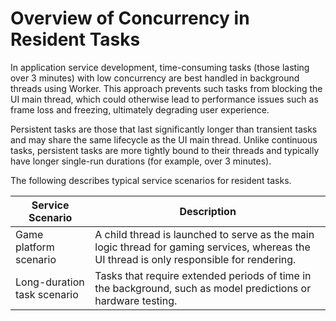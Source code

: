 # Overview of Concurrency in Resident Tasks

In application service development, time-consuming tasks (those lasting over 3 minutes) with low concurrency are best handled in background threads using Worker. This approach prevents such tasks from blocking the UI main thread, which could otherwise lead to performance issues such as frame loss and freezing, ultimately degrading user experience.

Persistent tasks are those that last significantly longer than transient tasks and may share the same lifecycle as the UI main thread. Unlike continuous tasks, persistent tasks are more tightly bound to their threads and typically have longer single-run durations (for example, over 3 minutes).

The following describes typical service scenarios for resident tasks.

| Service Scenario| Description|
| -------- | -------- |
| Game platform scenario| A child thread is launched to serve as the main logic thread for gaming services, whereas the UI thread is only responsible for rendering.|
| Long-duration task scenario| Tasks that require extended periods of time in the background, such as model predictions or hardware testing.|
